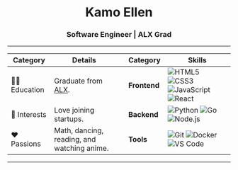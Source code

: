 <h1 align="center">Kamo Ellen</h1>
<h3 align="center">Software Engineer | ALX Grad </h3>

---


| **Category**       | **Details**                                                                 |     | **Category**       | **Skills**                                                                 |
|--------------------|-----------------------------------------------------------------------------|-   |--------------------|-----------------------------------------------------------------------------|
| 🧑‍🎓 Education      | Graduate from [ALX](https://www.alxafrica.com/).                            |     | **Frontend**       | ![HTML5](https://img.shields.io/badge/HTML5-E34F26?style=flat&logo=html5&logoColor=white) ![CSS3](https://img.shields.io/badge/CSS3-1572B6?style=flat&logo=css3&logoColor=white) ![JavaScript](https://img.shields.io/badge/JavaScript-F7DF1E?style=flat&logo=javascript&logoColor=black) ![React](https://img.shields.io/badge/React-61DAFB?style=flat&logo=react&logoColor=black) |
| 🌱 Interests       | Love joining startups.                                                     |     | **Backend**        | ![Python](https://img.shields.io/badge/Python-3776AB?style=flat&logo=python&logoColor=white) ![Go](https://img.shields.io/badge/Go-00ADD8?style=flat&logo=go&logoColor=white) ![Node.js](https://img.shields.io/badge/Node.js-339933?style=flat&logo=nodedotjs&logoColor=white) |
| ❤️ Passions        | Math, dancing, reading, and watching anime.                                |     | **Tools**          | ![Git](https://img.shields.io/badge/Git-F05032?style=flat&logo=git&logoColor=white) ![Docker](https://img.shields.io/badge/Docker-2496ED?style=flat&logo=docker&logoColor=white) ![VS Code](https://img.shields.io/badge/VS%20Code-007ACC?style=flat&logo=visual-studio-code&logoColor=white) |

---


